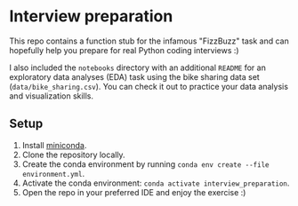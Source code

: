 # Interview preparation

This repo contains a function stub for the infamous "FizzBuzz" task and can hopefully help you
prepare for real Python coding interviews :)

I also included the `notebooks` directory with an additional `README` for an 
exploratory data analyses (EDA) task using the bike sharing data set (`data/bike_sharing.csv`).
You can check it out to practice your data analysis and visualization skills.

## Setup
1. Install [miniconda](https://docs.conda.io/en/latest/miniconda.html).
2. Clone the repository locally.
3. Create the conda environment by running `conda env create --file environment.yml`.
4. Activate the conda environment: `conda activate interview_preparation`.
5. Open the repo in your preferred IDE and enjoy the exercise :)